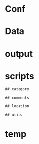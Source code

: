 # Conf

# Data

# output
# scripts

    ## category

    ## comments

    ## location

    ## utils

# temp
